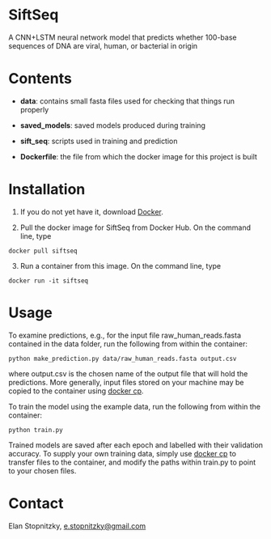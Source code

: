 # SiftSeq
A CNN+LSTM neural network model that predicts whether 100-base sequences of DNA are viral, human, or bacterial in origin

# Contents

- **data**: contains small fasta files used for checking that things run properly

- **saved_models**: saved models produced during training

- **sift_seq**: scripts used in training and prediction

- **Dockerfile**: the file from which the docker image for this project is built

# Installation

1. If you do not yet have it, download [Docker](https://www.docker.com/get-started).

2. Pull the docker image for SiftSeq from Docker Hub. On the command line, type

```shell
docker pull siftseq
```
3. Run a container from this image. On the command line, type

```shell
docker run -it siftseq
```

# Usage

To examine predictions, e.g., for the input file raw_human_reads.fasta contained in the data folder, run the following from within the container:

```shell
python make_prediction.py data/raw_human_reads.fasta output.csv
```

where output.csv is the chosen name of the output file that will hold the predictions. More generally, input files stored on your machine may be copied to the container using [docker cp](https://docs.docker.com/engine/reference/commandline/cp/).

To train the model using the example data, run the following from within the container:

```shell
python train.py
```

Trained models are saved after each epoch and labelled with their validation accuracy. To supply your own training data, simply use [docker cp](https://docs.docker.com/engine/reference/commandline/cp/) to transfer files to the container, and modify the paths within train.py to point to your chosen files.

# Contact

Elan Stopnitzky, e.stopnitzky@gmail.com









